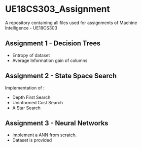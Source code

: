 # UE18CS303_Assignment
A repository containing all files used for assignments of Machine Intelligence - UE18CS303

## Assignment 1 - Decision Trees 
* Entropy of dataset
* Average Information gain of columns

## Assignment 2 - State Space Search
Implementation of :
* Depth First Search
* Uninformed Cost Search
* A Star Search

## Assignment 3 - Neural Networks
* Implement a ANN from scratch.
* Dataset is provided


